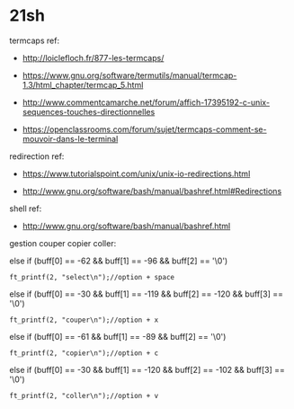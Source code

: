 # 21sh
termcaps ref:

- http://loiclefloch.fr/877-les-termcaps/

- https://www.gnu.org/software/termutils/manual/termcap-1.3/html_chapter/termcap_5.html

- http://www.commentcamarche.net/forum/affich-17395192-c-unix-sequences-touches-directionnelles

- https://openclassrooms.com/forum/sujet/termcaps-comment-se-mouvoir-dans-le-terminal

redirection ref:

- https://www.tutorialspoint.com/unix/unix-io-redirections.html

- http://www.gnu.org/software/bash/manual/bashref.html#Redirections

shell ref:

- http://www.gnu.org/software/bash/manual/bashref.html



gestion couper copier coller:

 else if (buff[0] == -62 && buff[1] == -96 && buff[2] == '\0')

    ft_printf(2, "select\n");//option + space
    
 else if (buff[0] == -30 && buff[1] == -119 && buff[2] == -120 && buff[3] == '\0')

    ft_printf(2, "couper\n");//option + x

 else if (buff[0] == -61 && buff[1] == -89 && buff[2] == '\0')

    ft_printf(2, "copier\n");//option + c

 else if (buff[0] == -30 && buff[1] == -120 && buff[2] == -102 && buff[3] == '\0')

    ft_printf(2, "coller\n");//option + v
